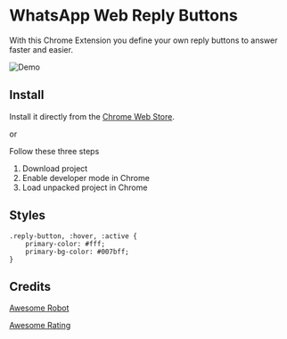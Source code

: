 # WhatsApp Web Reply Buttons

With this Chrome Extension you define your own reply buttons to answer faster and easier.

![Demo](demo.gif)

## Install

Install it directly from
the [Chrome Web Store](https://chrome.google.com/webstore/detail/whatsapp-web-reply-button/behnlfjclodmophajlpndeafedbboolj?hl=en).

or

Follow these three steps

1. Download project
2. Enable developer mode in Chrome
3. Load unpacked project in Chrome

## Styles

```
.reply-button, :hover, :active {
    primary-color: #fff;
    primary-bg-color: #007bff;
}
```

## Credits

[Awesome Robot](https://www.flaticon.com/authors/pixel-perfect)

[Awesome Rating](https://www.flaticon.com/authors/dmitri13)
